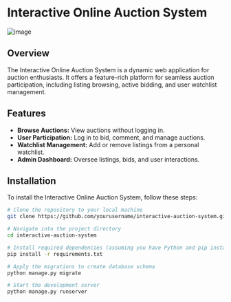 # Interactive Online Auction System
![image](https://github.com/Luksonini/cs50_commerce/assets/97095836/73c9bbf7-34f8-483f-8c35-62c94d5f3ce0)

## Overview
The Interactive Online Auction System is a dynamic web application for auction enthusiasts. It offers a feature-rich platform for seamless auction participation, including listing browsing, active bidding, and user watchlist management.

## Features
- **Browse Auctions:** View auctions without logging in.
- **User Participation:** Log in to bid, comment, and manage auctions.
- **Watchlist Management:** Add or remove listings from a personal watchlist.
- **Admin Dashboard:** Oversee listings, bids, and user interactions.

## Installation
To install the Interactive Online Auction System, follow these steps:

```bash
# Clone the repository to your local machine
git clone https://github.com/yourusername/interactive-auction-system.git

# Navigate into the project directory
cd interactive-auction-system

# Install required dependencies (assuming you have Python and pip installed)
pip install -r requirements.txt

# Apply the migrations to create database schema
python manage.py migrate

# Start the development server
python manage.py runserver
